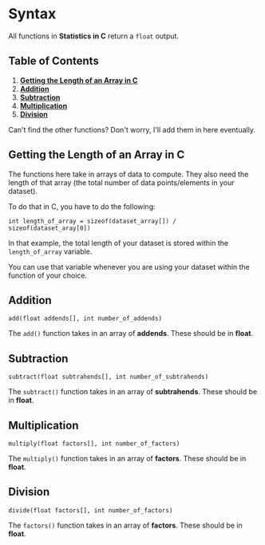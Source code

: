 # Syntax
All functions in **Statistics in C** return a `float` output.

## Table of Contents
1. [**Getting the Length of an Array in C**](##Getting-the-Length-of-an-Array-in-C)
2. [**Addition**](##Adition)
3. [**Subtraction**](##Subtraction)
4. [**Multiplication**](##Multiplication)
5. [**Division**](##Division)

Can't find the other functions? Don't worry, I'll add them in here eventually.

## Getting the Length of an Array in C
The functions here take in arrays of data to compute. They also need the length of that array (the total number of data points/elements in your dataset).

To do that in C, you have to do the following:

```
int length_of_array = sizeof(dataset_array[]) / sizeof(dataset_aray[0])
```

In that example, the total length of your dataset is stored within the `length_of_array` variable.

You can use that variable whenever you are using your dataset within the function of your choice.

## Addition
```
add(float addends[], int number_of_addends)
```

The `add()` function takes in an array of **addends**. These should be in **float**.

## Subtraction
```
subtract(float subtrahends[], int number_of_subtrahends)
```

The `subtract()` function takes in an array of **subtrahends**. These should be in **float**.

## Multiplication
```
multiply(float factors[], int number_of_factors)
```

The `multiply()` function takes in an array of **factors**. These should be in **float**.

## Division
```
divide(float factors[], int number_of_factors)
```

The `factors()` function takes in an array of **factors**. These should be in **float**.
